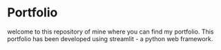 # Portfolio
welcome to this repository of mine where you can find my portfolio. This portfolio has been developed using streamlit - a python web framework.
